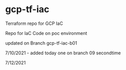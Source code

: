 # gcp-tf-iac
Terraform repo for GCP IaC

Repo for IaC Code on poc environment 

updated on Branch gcp-tf-iac-b01

7/10/2021 - added today one  on branch 09 secondtime

7/12/2021